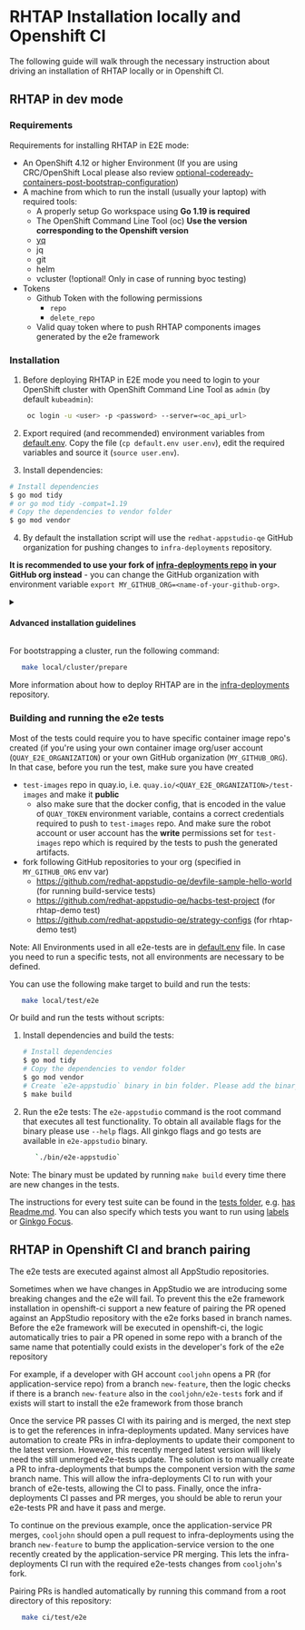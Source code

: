 # RHTAP Installation locally and Openshift CI

The following guide will walk through the necessary instruction about driving an installation of RHTAP locally or in Openshift CI.

## RHTAP in dev mode


### Requirements

Requirements for installing RHTAP in E2E mode:

* An OpenShift 4.12 or higher Environment (If you are using CRC/OpenShift Local please also review [optional-codeready-containers-post-bootstrap-configuration](https://github.com/redhat-appstudio/infra-deployments/blob/main/docs/development/deployment.md#optional-openshift-local-post-bootstrap-configuration))
* A machine from which to run the install (usually your laptop) with required tools:
  * A properly setup Go workspace using **Go 1.19 is required**
  * The OpenShift Command Line Tool (oc) **Use the version corresponding to the Openshift version**
  * [yq]((https://github.com/mikefarah/yq))
  * jq
  * git
  * helm
  * vcluster (!optional! Only in case of running byoc testing)
* Tokens
  * Github Token with the following permissions
    * `repo`
    * `delete_repo`
  * Valid quay token where to push RHTAP components images generated by the e2e framework

### Installation

1. Before deploying RHTAP in E2E mode you need to login to your OpenShift cluster with OpenShift Command Line Tool as `admin` (by default  `kubeadmin`):

   ```bash
    oc login -u <user> -p <password> --server=<oc_api_url>
   ```

2. Export required (and recommended) environment variables from [default.env](../default.env). Copy the file (`cp default.env user.env`), edit the required variables and source it (`source user.env`).

3. Install dependencies:

``` bash
# Install dependencies
$ go mod tidy
# or go mod tidy -compat=1.19
# Copy the dependencies to vendor folder
$ go mod vendor
```

4. By default the installation script will use the `redhat-appstudio-qe` GitHub organization for pushing changes to `infra-deployments` repository.

**It is recommended to use your fork of [infra-deployments repo](https://github.com/redhat-appstudio/infra-deployments) in your GitHub org instead** - you can change the GitHub organization with environment variable `export MY_GITHUB_ORG=<name-of-your-github-org>`.

<details>
<summary><h4>Advanced installation guidelines</h4></summary>
<h5>GitHub Application for Pipelines as Code<h5>
<p>

   Some tests could require you have a Github App created in order to test Component builds via Pipelines as Code.
Such tests are [rhtap-demo](https://github.com/redhat-appstudio/e2e-tests/blob/main/tests/rhtap-demo/rhtap-demo.go) and [build](https://github.com/redhat-appstudio/e2e-tests/blob/main/tests/build/build.go).

In this case, before you bootstrap a cluster, make sure you [created a Github App for your GitHub account](https://github.com/settings/apps). Fill in following details:
</p>
<ul><li> <b>GitHub App name</b>: unique app name</li> </ul>
<ul><li> <b>Homepage URL</b>: some dummy URL (like https://example.com)</li></ul>
<ul> <li> <b>Webhook</b>: mark as active and put some dummy URL to the <b>Webhook URL</b> field</li></ul>
<ul> <li> <b>Permissions</b> and <b>Subscribe to events</b>: refer to <a href="https://pipelinesascode.com/docs/install/github_apps/#setup-manually">the guide in PaC documentation</a></li></ul>
<ul> <li> <b>Where can this GitHub App be installed></b>: Any account</li> </ul>

<p></p>

Hit create, make a note of the <b>App ID</b> and navigate to the <b>Private keys</b> section where you generate a private key that gets downloaded automatically. Then export following environment variables (or if you're using .env file, update values of following variables):

```bash
export E2E_PAC_GITHUB_APP_ID='<YOUR_APP_ID>'

export E2E_PAC_GITHUB_APP_PRIVATE_KEY=$(base64 < /PATH/TO/YOUR/DOWNLOADED/PRIVATE_KEY.pem)
```

<p>
Navigate back to <a href="https://github.com/settings/apps">your GitHub App</a>, select Install App and select your GitHub org (the one that you're using in `MY_GITHUB_ORG` env var). Feel free to install it to all repositories of that organization or the forked repositories currently used by <a href="(https://github.com/redhat-appstudio/e2e-tests/blob/main/tests/rhtap-demo/rhtap-demo.go)">rhtap-demo</a> and <a href="(https://github.com/redhat-appstudio/e2e-tests/blob/main/tests/build/build.go">build tests</a>
</p>

</details>

For bootstrapping a cluster, run the following command:

   ```bash
      make local/cluster/prepare
   ```

More information about how to deploy RHTAP
are in the [infra-deployments](https://github.com/redhat-appstudio/infra-deployments) repository.

### Building and running the e2e tests

Most of the tests could require you to have specific container image repo's created (if you're using your own container image org/user account (`QUAY_E2E_ORGANIZATION`) or your own GitHub organization (`MY_GITHUB_ORG`).
In that case, before you run the test, make sure you have created
* `test-images` repo in quay.io, i.e. `quay.io/<QUAY_E2E_ORGANIZATION>/test-images` and make it **public**
  * also make sure that the docker config, that is encoded in the value of `QUAY_TOKEN` environment variable, contains a correct credentials required to push to `test-images` repo. And make sure the robot account or user account has the **write** permissions set for `test-images` repo which is required by the tests to push the generated artifacts.
* fork following GitHub repositories to your org (specified in `MY_GITHUB_ORG` env var)
  * https://github.com/redhat-appstudio-qe/devfile-sample-hello-world (for running build-service tests)
  * https://github.com/redhat-appstudio-qe/hacbs-test-project (for rhtap-demo test)
  * https://github.com/redhat-appstudio-qe/strategy-configs (for rhtap-demo test)

Note: All Environments used in all e2e-tests are in [default.env](../default.env) file. In case you need to run a specific tests, not all environments are necessary to be defined.

You can use the following make target to build and run the tests:
   ```bash
      make local/test/e2e
   ```

Or build and run the tests without scripts:
1. Install dependencies and build the tests:

   ``` bash
   # Install dependencies
   $ go mod tidy
   # Copy the dependencies to vendor folder
   $ go mod vendor
   # Create `e2e-appstudio` binary in bin folder. Please add the binary to the path or just execute `./bin/e2e-appstudio`
   $ make build
   ```

2. Run the e2e tests:
The `e2e-appstudio` command is the root command that executes all test functionality. To obtain all available flags for the binary please use `--help` flags. All ginkgo flags and go tests are available in `e2e-appstudio` binary.


   ```bash
      `./bin/e2e-appstudio`
   ```
Note: The binary must be updated by running `make build` every time there are new changes in the tests.

The instructions for every test suite can be found in the [tests folder](tests), e.g. [has Readme.md](tests/rhtap-demo/README.md).
You can also specify which tests you want to run using [labels](docs/LabelsNaming.md) or [Ginkgo Focus](docs/DeveloperFocus.md).


## RHTAP in Openshift CI and branch pairing

The e2e tests are executed against almost all AppStudio repositories.

Sometimes when we have changes in AppStudio we are introducing some breaking changes and the e2e will fail. To prevent this the e2e framework installation in openshift-ci support a new feature of pairing the PR opened against an AppStudio repository with the e2e forks based in branch names. Before the e2e framework will be executed in openshift-ci, the logic automatically tries to pair a PR opened in some repo with a branch of the same name that
potentially could exists in the developer's fork of the e2e repository

For example, if a developer with GH account `cooljohn` opens a PR (for application-service repo) from a branch `new-feature`, then the logic checks if there is a branch `new-feature` also in the `cooljohn/e2e-tests` fork and if exists will start to install the e2e framework from those branch

Once the service PR passes CI with its pairing and is merged, the next step is to get the references in infra-deployments updated.
Many services have automation to create PRs in infra-deployments to update their component to the latest version.
However, this recently merged latest version will likely need the still unmerged e2e-tests update.
The solution is to manually create a PR to infra-deployments that bumps the component version with the *same* branch name.
This will allow the infra-deployments CI to run with your branch of e2e-tests, allowing the CI to pass.
Finally, once the infra-deployments CI passes and PR merges, you should be able to rerun your e2e-tests PR and have it pass and merge.

To continue on the previous example, once the application-service PR merges, `cooljohn` should open a pull request to infra-deployments using the branch `new-feature`
to bump the application-service version to the one recently created by the application-service PR merging. This lets the infra-deployments CI run with the required
e2e-tests changes from `cooljohn`'s fork.

Pairing PRs is handled automatically by running this command from a root directory of this repository:

```bash
   make ci/test/e2e
```
